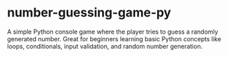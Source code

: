 # number-guessing-game-py
A simple Python console game where the player tries to guess a randomly generated number. Great for beginners learning basic Python concepts like loops, conditionals, input validation, and random number generation.
